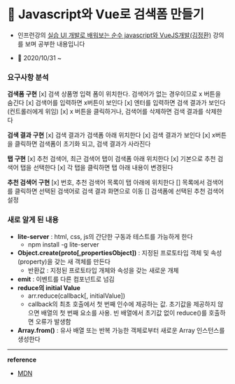 # 	&#127811; Javascript와 Vue로 검색폼 만들기

- 인프런강의 [실습 UI 개발로 배워보는 순수 javascript와 VueJS개발(김정환)](https://www.inflearn.com/course/%EC%88%9C%EC%88%98js-vuejs-%EA%B0%9C%EB%B0%9C-%EA%B0%95%EC%A2%8C) 강의를 보며 공부한 내용입니다

- &#128198; 2020/10/31 ~ 

### 요구사항 분석
__검색폼 구현__
[x] 검색 상품명 입력 폼이 위치한다. 검색어가 없는 경우이므로 x 버튼을 숨긴다
[x] 검색어를 입력하면 x버튼이 보인다
[x] 엔터를 입력하면 검색 결과가 보인다(컨트롤러에게 위임)
[x] x 버튼을 클릭하거나, 검색어를 삭제하면 검색 결과를 삭제한다

__검색 결과 구현__
[x] 검색 결과가 검색폼 아래 위치한다
[x] 검색 결과가 보인다
[x] x버튼을 클릭하면 검색폼이 초기화 되고, 검색 결과가 사라진다

__탭 구현__
[x] 추천 검색어, 최근 검색어 탭이 검색폼 아래 위치한다
[x] 기본으로 추천 검색어 탭을 선택한다
[x] 각 탭을 클릭하면 탭 아래 내용이 변경된다

__추천 검색어 구현__
[x] 번호, 추천 검색어 목록이 탭 아래에 위치한다
[] 목록에서 검색어를 클릭하면 선택된 검색어로 검색 결과 화면으로 이동
[] 검색폼에 선택된 추천 검색어 설정

### 새로 알게 된 내용
- __lite-server__ : html, css, js의 간단한 구동과 테스트를 가능하게 한다
    - npm install -g lite-server
- __Object.create(proto[,propertiesObject])__ : 지정된 프로토타입 객체 및 속성(property)을 갖는 새 객체를 만든다
    - 반환값 : 지정된 프로토타입 개체와 속성을 갖는 새로운 개체
- __emit__ : 이벤트를 다른 컴포넌트로 넘김
- __reduce의 initial Value__
    - arr.reduce(callback[, initialValue])
    - callback의 최초 호출에서 첫 번째 인수에 제공하는 값. 초기값을 제공하지 않으면 배열의 첫 번째 요소를 사용. 빈 배열에서 초기값 없이 reduce()를 호출하면 오류가 발생함
- __Array.from()__ : 유사 배열 또는 반복 가능한 객체로부터 새로운 Array 인스턴스를 생성한다
---
__reference__
- [MDN](https://developer.mozilla.org/ko/docs/Web/JavaScript)